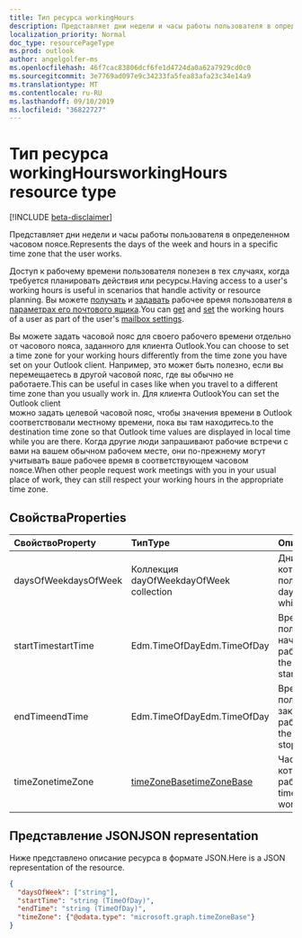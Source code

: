 ```yaml
---
title: Тип ресурса workingHours
description: Представляет дни недели и часы работы пользователя в определенном часовом поясе.
localization_priority: Normal
doc_type: resourcePageType
ms.prod: outlook
author: angelgolfer-ms
ms.openlocfilehash: 46f7cac83806dcf6fe1d4724da0a62a7929cd0c0
ms.sourcegitcommit: 3e7769ad097e9c34233fa5fea83afa23c34e14a9
ms.translationtype: MT
ms.contentlocale: ru-RU
ms.lasthandoff: 09/10/2019
ms.locfileid: "36822727"
---
```

# <a name="workinghours-resource-type"></a><span data-ttu-id="daadb-103">Тип ресурса workingHours</span><span class="sxs-lookup"><span data-stu-id="daadb-103">workingHours resource type</span></span>

[!INCLUDE [beta-disclaimer](../../includes/beta-disclaimer.md)]

<span data-ttu-id="daadb-104">Представляет дни недели и часы работы пользователя в определенном часовом поясе.</span><span class="sxs-lookup"><span data-stu-id="daadb-104">Represents the days of the week and hours in a specific time zone that the user works.</span></span>

<span data-ttu-id="daadb-105">Доступ к рабочему времени пользователя полезен в тех случаях, когда требуется планировать действия или ресурсы.</span><span class="sxs-lookup"><span data-stu-id="daadb-105">Having access to a user's working hours is useful in scenarios that handle activity or resource planning.</span></span> <span data-ttu-id="daadb-106">Вы можете [получать](../api/user-get-mailboxsettings.md#example-3) и [задавать](../api/user-update-mailboxsettings.md#example-2) рабочее время пользователя в [параметрах его почтового ящика](mailboxsettings.md).</span><span class="sxs-lookup"><span data-stu-id="daadb-106">You can [get](../api/user-get-mailboxsettings.md#example-3) and [set](../api/user-update-mailboxsettings.md#example-2) the working hours of a user as part of the user's [mailbox settings](mailboxsettings.md).</span></span> 

<span data-ttu-id="daadb-107">Вы можете задать часовой пояс для своего рабочего времени отдельно от часового пояса, заданного для клиента Outlook.</span><span class="sxs-lookup"><span data-stu-id="daadb-107">You can choose to set a time zone for your working hours differently from the time zone you have set on your Outlook client.</span></span> <span data-ttu-id="daadb-108">Например, это может быть полезно, если вы перемещаетесь в другой часовой пояс, где вы обычно не работаете.</span><span class="sxs-lookup"><span data-stu-id="daadb-108">This can be useful in cases like when you travel to a different time zone than you usually work in.</span></span> <span data-ttu-id="daadb-109">Для клиента Outlook</span><span class="sxs-lookup"><span data-stu-id="daadb-109">You can set the Outlook client</span></span>  
<span data-ttu-id="daadb-110">можно задать целевой часовой пояс, чтобы значения времени в Outlook соответствовали местному времени, пока вы там находитесь.</span><span class="sxs-lookup"><span data-stu-id="daadb-110">to the destination time zone so that Outlook time values are displayed in local time while you are there.</span></span>
<span data-ttu-id="daadb-111">Когда другие люди запрашивают рабочие встречи с вами на вашем обычном рабочем месте, они по-прежнему могут учитывать ваше рабочее время в соответствующем часовом поясе.</span><span class="sxs-lookup"><span data-stu-id="daadb-111">When other people request work meetings with you in your usual place of work, they can still respect your working hours in the appropriate time zone.</span></span>


## <a name="properties"></a><span data-ttu-id="daadb-112">Свойства</span><span class="sxs-lookup"><span data-stu-id="daadb-112">Properties</span></span>
| <span data-ttu-id="daadb-113">Свойство</span><span class="sxs-lookup"><span data-stu-id="daadb-113">Property</span></span>     | <span data-ttu-id="daadb-114">Тип</span><span class="sxs-lookup"><span data-stu-id="daadb-114">Type</span></span>   |<span data-ttu-id="daadb-115">Описание</span><span class="sxs-lookup"><span data-stu-id="daadb-115">Description</span></span>|
|:---------------|:--------|:----------|
| <span data-ttu-id="daadb-116">daysOfWeek</span><span class="sxs-lookup"><span data-stu-id="daadb-116">daysOfWeek</span></span> | <span data-ttu-id="daadb-117">Коллекция dayOfWeek</span><span class="sxs-lookup"><span data-stu-id="daadb-117">dayOfWeek collection</span></span> | <span data-ttu-id="daadb-118">Дни недели, в которые работает пользователь.</span><span class="sxs-lookup"><span data-stu-id="daadb-118">The days of the week on which the user works.</span></span> |
| <span data-ttu-id="daadb-119">startTime</span><span class="sxs-lookup"><span data-stu-id="daadb-119">startTime</span></span> | <span data-ttu-id="daadb-120">Edm.TimeOfDay</span><span class="sxs-lookup"><span data-stu-id="daadb-120">Edm.TimeOfDay</span></span> | <span data-ttu-id="daadb-121">Время дня, в которое пользователь начинает работать.</span><span class="sxs-lookup"><span data-stu-id="daadb-121">The time of the day that the user starts working.</span></span> |
| <span data-ttu-id="daadb-122">endTime</span><span class="sxs-lookup"><span data-stu-id="daadb-122">endTime</span></span> | <span data-ttu-id="daadb-123">Edm.TimeOfDay</span><span class="sxs-lookup"><span data-stu-id="daadb-123">Edm.TimeOfDay</span></span> | <span data-ttu-id="daadb-124">Время дня, в которое пользователь заканчивает работать.</span><span class="sxs-lookup"><span data-stu-id="daadb-124">The time of the day that the user stops working.</span></span> |
| <span data-ttu-id="daadb-125">timeZone</span><span class="sxs-lookup"><span data-stu-id="daadb-125">timeZone</span></span> | [<span data-ttu-id="daadb-126">timeZoneBase</span><span class="sxs-lookup"><span data-stu-id="daadb-126">timeZoneBase</span></span>](timezonebase.md) | <span data-ttu-id="daadb-127">Часовой пояс, к которому относится рабочее время.</span><span class="sxs-lookup"><span data-stu-id="daadb-127">The time zone to which the working hours apply.</span></span> |

## <a name="json-representation"></a><span data-ttu-id="daadb-128">Представление JSON</span><span class="sxs-lookup"><span data-stu-id="daadb-128">JSON representation</span></span>

<span data-ttu-id="daadb-129">Ниже представлено описание ресурса в формате JSON.</span><span class="sxs-lookup"><span data-stu-id="daadb-129">Here is a JSON representation of the resource.</span></span>

<!-- {
  "blockType": "resource",
  "optionalProperties": [

  ],
  "@odata.type": "microsoft.graph.workingHours"
}-->

```json
{
  "daysOfWeek": ["string"],
  "startTime": "string (TimeOfDay)",
  "endTime": "string (TimeOfDay)",
  "timeZone": {"@odata.type": "microsoft.graph.timeZoneBase"}
}

```

<!-- uuid: 8fcb5dbc-d5aa-4681-8e31-b001d5168d79
2015-10-25 14:57:30 UTC -->
<!--
{
  "type": "#page.annotation",
  "description": "workingHours resource",
  "keywords": "",
  "section": "documentation",
  "tocPath": "",
  "suppressions": []
}
-->
